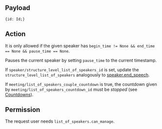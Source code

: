 ## Payload
```
{id: Id;}
```

## Action
It is only allowed if the given speaker has `begin_time != None && end_time == None && pause_time == None`.

Pauses the current speaker by setting `pause_time` to the current timestamp.

If `speaker/structure_level_list_of_speakers_id` is set, update the `structure_level_list_of_speakers` analogously to [speaker.end_speech](speaker.end_speech.md).

If `meeting/list_of_speakers_couple_countdown` is true, the countdown given by
`meeting/list_of_speakers_countdown_id` must be *stopped* (see
[Countdowns](https://github.com/OpenSlides/OpenSlides/wiki/Countdowns#stop-a-countdown)).

## Permission
The request user needs `list_of_speakers.can_manage`.
